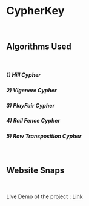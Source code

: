 <br>

# CypherKey

<br>

Algorithms Used
------------------

<br>

##### 1) Hill Cypher
##### 2) Vigenere Cypher
##### 3) PlayFair Cypher
##### 4) Rail Fence Cypher
##### 5) Row Transposition Cypher

<br>

Website Snaps
----------------

<br>

<p>Live Demo of the project :   <a href="">Link</a></p>


